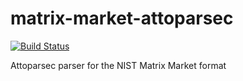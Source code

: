 # matrix-market-attoparsec

[![Build Status](https://travis-ci.org/ocramz/matrix-market-attoparsec.png)](https://travis-ci.org/ocramz/matrix-market-attoparsec)

Attoparsec parser for the NIST Matrix Market format
